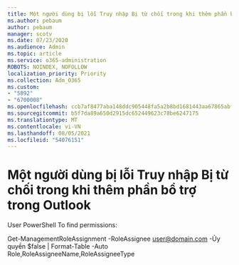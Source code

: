 ```yaml
---
title: Một người dùng bị lỗi Truy nhập Bị từ chối trong khi thêm phần bổ trợ trong Outlook
ms.author: pebaum
author: pebaum
manager: scotv
ms.date: 07/23/2020
ms.audience: Admin
ms.topic: article
ms.service: o365-administration
ROBOTS: NOINDEX, NOFOLLOW
localization_priority: Priority
ms.collection: Adm_O365
ms.custom:
- "5892"
- "6700008"
ms.openlocfilehash: ccb7af8477aba148ddc905448fa5a2b8bd1681443aa67865abfc69e1ca785f75
ms.sourcegitcommit: b5f7da89a650d2915dc652449623c78be6247175
ms.translationtype: MT
ms.contentlocale: vi-VN
ms.lasthandoff: 08/05/2021
ms.locfileid: "54076151"
---
```

# <a name="one-user-gets-access-denied-error-while-adding-add-ins-in-outlook"></a>Một người dùng bị lỗi Truy nhập Bị từ chối trong khi thêm phần bổ trợ trong Outlook

User PowerShell To find permissions:

Get-ManagementRoleAssignment -RoleAssignee [user@domain.com](mailto:user@domain.com "mailto:user@domain.com") -Ủy quyền $false | Format-Table -Auto Role,RoleAssigneeName,RoleAssigneeType